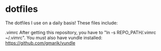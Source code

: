 dotfiles
========

The dotfiles I use on a daily basis! These files include:

.vimrc
After getting this repository, you have to "ln -s REPO_PATH/.vimrc ~/.vimrc". You must also have vundle installed: https://github.com/gmarik/vundle
